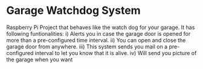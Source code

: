 Garage Watchdog System
========================

Raspberry Pi Project that behaves like the watch dog for your garage.
It has following funtionalities:
i) Alerts you in case the garage door is opened for more than a pre-configured time interval.
ii) You can open and close the garage door from anywhere.
iii) This system sends you mail on a pre-configured interval to let you know that it is alive.
iv) Will send you picture of the garage when you want
